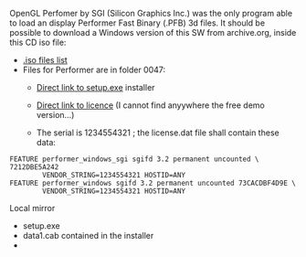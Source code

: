 OpenGL Perfomer by SGI (Silicon Graphics Inc.) was the only program able to load an display Performer Fast Binary (.PFB) 3d files. 
It should be possible to download a Windows version of this SW from archive.org, inside this CD iso file:

- [.iso files list](https://ia801603.us.archive.org/view_archive.php?archive=/21/items/twilight-dvd093/TWILIGHT_093_DVD2.iso&)
- Files for Performer are in folder 0047:
    - [Direct link to setup.exe](https://archive.org/download/twilight-dvd093/TWILIGHT_093_DVD2.iso/apps%2F0047%2Fsetup.exe) installer
    - [Direct link to licence](https://archive.org/download/twilight-dvd093/TWILIGHT_093_DVD2.iso/apps%2F0047%2Fcrack.zip) (I cannot find anyywhere the free demo version...)
 
    - The serial is 1234554321 ; the license.dat file shall contain these data:
 
```
FEATURE performer_windows_sgi sgifd 3.2 permanent uncounted \ 7212DBE5A242
        VENDOR_STRING=1234554321 HOSTID=ANY
FEATURE performer_windows sgifd 3.2 permanent uncounted 73CACDBF4D9E \
        VENDOR_STRING=1234554321 HOSTID=ANY
```

Local mirror
- setup.exe
- data1.cab contained in the installer
- 
